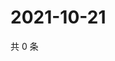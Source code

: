 # 2021-10-21

共 0 条

<!-- BEGIN WEIBO -->
<!-- 最后更新时间 Thu Oct 21 2021 06:14:05 GMT+0800 (China Standard Time) -->

<!-- END WEIBO -->
